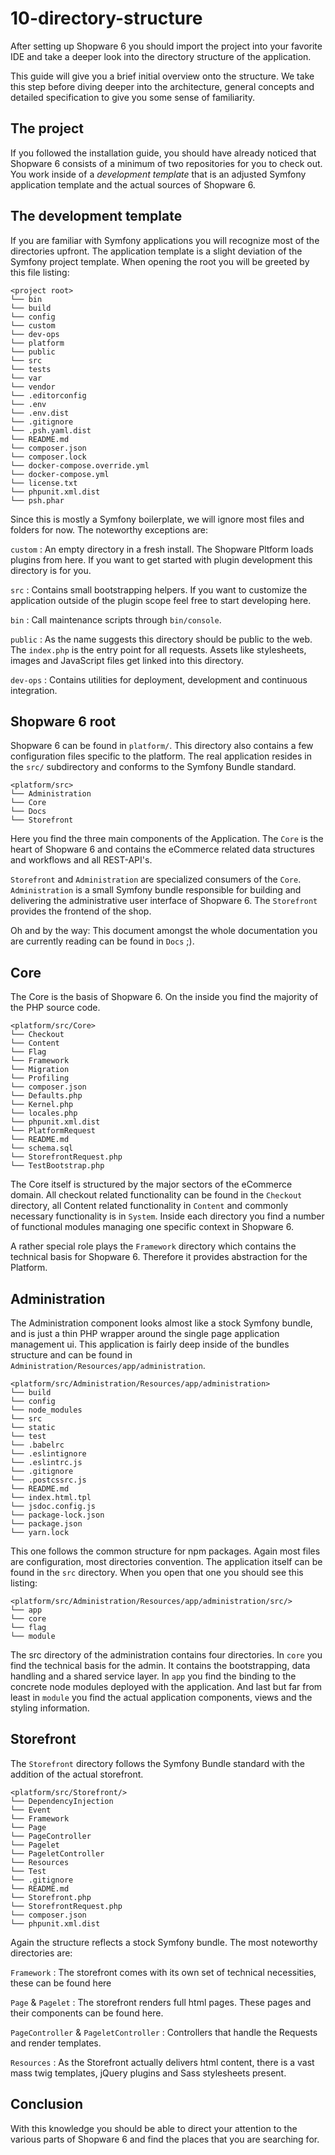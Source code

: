 # 10-directory-structure

After setting up Shopware 6 you should import the project into your favorite IDE and take a deeper look into the directory structure of the application.

This guide will give you a brief initial overview onto the structure. We take this step before diving deeper into the architecture, general concepts and detailed specification to give you some sense of familiarity.

## The project

If you followed the installation guide, you should have already noticed that Shopware 6 consists of a minimum of two repositories for you to check out. You work inside of a _development template_ that is an adjusted Symfony application template and the actual sources of Shopware 6.

## The development template

If you are familiar with Symfony applications you will recognize most of the directories upfront. The application template is a slight deviation of the Symfony project template. When opening the root you will be greeted by this file listing:

```text
<project root>
└── bin
└── build
└── config
└── custom
└── dev-ops
└── platform
└── public
└── src
└── tests
└── var
└── vendor
└── .editorconfig
└── .env
└── .env.dist
└── .gitignore
└── .psh.yaml.dist
└── README.md
└── composer.json
└── composer.lock
└── docker-compose.override.yml
└── docker-compose.yml
└── license.txt
└── phpunit.xml.dist
└── psh.phar
```

Since this is mostly a Symfony boilerplate, we will ignore most files and folders for now. The noteworthy exceptions are:

`custom` : An empty directory in a fresh install. The Shopware Pltform loads plugins from here. If you want to get started with plugin development this directory is for you.

`src` : Contains small bootstrapping helpers. If you want to customize the application outside of the plugin scope feel free to start developing here.

`bin` : Call maintenance scripts through `bin/console`.

`public` : As the name suggests this directory should be public to the web. The `index.php` is the entry point for all requests. Assets like stylesheets, images and JavaScript files get linked into this directory.

`dev-ops` : Contains utilities for deployment, development and continuous integration.

## Shopware 6 root

Shopware 6 can be found in `platform/`. This directory also contains a few configuration files specific to the platform. The real application resides in the `src/` subdirectory and conforms to the Symfony Bundle standard.

```text
<platform/src>
└── Administration
└── Core
└── Docs
└── Storefront
```

Here you find the three main components of the Application. The `Core` is the heart of Shopware 6 and contains the eCommerce related data structures and workflows and all REST-API's.

`Storefront` and `Administration` are specialized consumers of the `Core`. `Administration` is a small Symfony bundle responsible for building and delivering the administrative user interface of Shopware 6. The `Storefront` provides the frontend of the shop.

Oh and by the way: This document amongst the whole documentation you are currently reading can be found in `Docs` ;\).

## Core

The Core is the basis of Shopware 6. On the inside you find the majority of the PHP source code.

```text
<platform/src/Core>
└── Checkout
└── Content
└── Flag
└── Framework
└── Migration
└── Profiling
└── composer.json
└── Defaults.php
└── Kernel.php
└── locales.php
└── phpunit.xml.dist
└── PlatformRequest
└── README.md
└── schema.sql
└── StorefrontRequest.php
└── TestBootstrap.php
```

The Core itself is structured by the major sectors of the eCommerce domain. All checkout related functionality can be found in the `Checkout` directory, all Content related functionality in `Content` and commonly necessary functionality is in `System`. Inside each directory you find a number of functional modules managing one specific context in Shopware 6.

A rather special role plays the `Framework` directory which contains the technical basis for Shopware 6. Therefore it provides abstraction for the Platform.

## Administration

The Administration component looks almost like a stock Symfony bundle, and is just a thin PHP wrapper around the single page application management ui. This application is fairly deep inside of the bundles structure and can be found in `Administration/Resources/app/administration`.

```text
<platform/src/Administration/Resources/app/administration>
└── build
└── config
└── node_modules
└── src
└── static
└── test
└── .babelrc
└── .eslintignore
└── .eslintrc.js
└── .gitignore
└── .postcssrc.js
└── README.md
└── index.html.tpl
└── jsdoc.config.js
└── package-lock.json
└── package.json
└── yarn.lock
```

This one follows the common structure for npm packages. Again most files are configuration, most directories convention. The application itself can be found in the `src` directory. When you open that one you should see this listing:

```text
<platform/src/Administration/Resources/app/administration/src/>
└── app
└── core
└── flag
└── module
```

The src directory of the administration contains four directories. In `core` you find the technical basis for the admin. It contains the bootstrapping, data handling and a shared service layer. In `app` you find the binding to the concrete node modules deployed with the application. And last but far from least in `module` you find the actual application components, views and the styling information.

## Storefront

The `Storefront` directory follows the Symfony Bundle standard with the addition of the actual storefront.

```text
<platform/src/Storefront/>
└── DependencyInjection
└── Event
└── Framework
└── Page
└── PageController
└── Pagelet
└── PageletController
└── Resources
└── Test
└── .gitignore
└── README.md
└── Storefront.php
└── StorefrontRequest.php
└── composer.json
└── phpunit.xml.dist
```

Again the structure reflects a stock Symfony bundle. The most noteworthy directories are:

`Framework` : The storefront comes with its own set of technical necessities, these can be found here

`Page` & `Pagelet` : The storefront renders full html pages. These pages and their components can be found here.

`PageController` & `PageletController` : Controllers that handle the Requests and render templates.

`Resources` : As the Storefront actually delivers html content, there is a vast mass twig templates, jQuery plugins and Sass stylesheets present.

## Conclusion

With this knowledge you should be able to direct your attention to the various parts of Shopware 6 and find the places that you are searching for.

